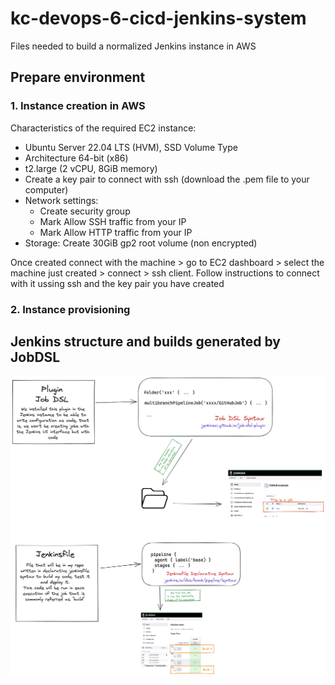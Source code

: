 # kc-devops-6-cicd-jenkins-system

Files needed to build a normalized Jenkins instance in AWS

## Prepare environment

### 1. Instance creation in AWS

Characteristics of the required EC2 instance:
- Ubuntu Server 22.04 LTS (HVM), SSD Volume Type
- Architecture 64-bit (x86)
- t2.large (2 vCPU, 8GiB memory)
- Create a key pair to connect with ssh (download the .pem file to your computer)
- Network settings:
  - Create security group
  - Mark Allow SSH traffic from your IP
  - Mark Allow HTTP traffic from your IP
- Storage: Create 30GiB gp2 root volume (non encrypted)

Once created connect with the machine > go to EC2 dashboard > select the machine just created > connect > ssh client. Follow instructions to connect with it ussing ssh and the key pair you have created

### 2. Instance provisioning


## Jenkins structure and builds generated by JobDSL
![Diagram](./Diagram.png)
